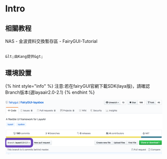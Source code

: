 # Intro

## 相關教程

NAS - 金波資料交換暫存區 - FairyGUI-Tutorial


                                                                                                                      &lt;由Kang提供&gt;


## 環境設置

{% hint style="info" %}
注意:若在fairyGUI官網下載SDK\(laya版\)，請確認Branch版本\(選layaair2.0-2.1\)
{% endhint %}

![](.gitbook/assets/layasdk.png)

